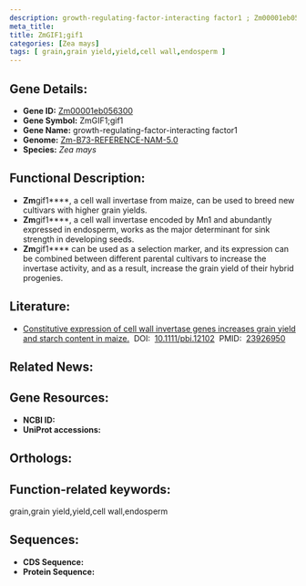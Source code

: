 ```yaml
---
description: growth-regulating-factor-interacting factor1 ; Zm00001eb056300 ; Zea mays
meta_title:
title: ZmGIF1;gif1
categories: [Zea mays]
tags: [ grain,grain yield,yield,cell wall,endosperm ]
---
```


## Gene Details:
- **Gene ID:**	[Zm00001eb056300]()
- **Gene Symbol:** ZmGIF1;gif1
- **Gene Name:** growth-regulating-factor-interacting factor1
- **Genome:** [Zm-B73-REFERENCE-NAM-5.0]()
- **Species:** *Zea mays*

## Functional Description:
   - **Zm**gif1****, a cell wall invertase from maize, can be used to breed new cultivars with higher grain yields.
   - **Zm**gif1****, a cell wall invertase encoded by Mn1 and abundantly expressed in endosperm, works as the major determinant for sink strength in developing seeds.
   - **Zm**gif1**** can be used as a selection marker, and its expression can be combined between different parental cultivars to increase the invertase activity, and as a result, increase the grain yield of their hybrid progenies.

## Literature:
   - [Constitutive expression of cell wall invertase genes increases grain yield and starch content in maize.]( https://link.springer.com/article/10.1007/s10725-017-0319-7)&nbsp;&nbsp;DOI:&nbsp;&nbsp;[10.1111/pbi.12102](https://link.springer.com/article/10.1007/s10725-017-0319-7)&nbsp;&nbsp;PMID:&nbsp;&nbsp;[23926950](https://pubmed.ncbi.nlm.nih.gov/23926950/)

## Related News:

## Gene Resources:
- **NCBI ID:** [](https://www.ncbi.nlm.nih.gov/gene/?term=)
- **UniProt accessions:** [](https://www.uniprot.org/uniprotkb//entry)

## Orthologs:

## Function-related keywords:
grain,grain yield,yield,cell wall,endosperm

## Sequences:
- **CDS Sequence:**
- **Protein Sequence:**
